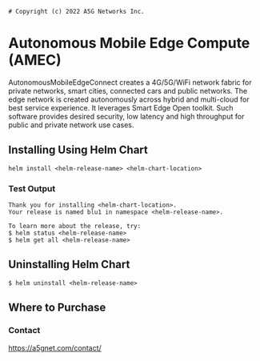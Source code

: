 ```text
# Copyright (c) 2022 A5G Networks Inc.
```
# **Autonomous Mobile Edge Compute (AMEC)**
AutonomousMobileEdgeConnect creates a 4G/5G/WiFi network fabric for private networks, smart cities, connected cars and public networks. The edge network is created autonomously across hybrid and multi-cloud for best service experience. It leverages Smart Edge Open toolkit. Such software provides desired security, low latency and high throughput for public and private network use cases.

## Installing Using Helm Chart
```shell
helm install <helm-release-name> <helm-chart-location>
```

### Test Output
```shell
Thank you for installing <helm-chart-location>.
Your release is named blu1 in namespace <helm-release-name>.

To learn more about the release, try:
$ helm status <helm-release-name>
$ helm get all <helm-release-name>
```

## Uninstalling Helm Chart
```shell
$ helm uninstall <helm-release-name>
```
## **Where to Purchase**
### Contact
https://a5gnet.com/contact/
